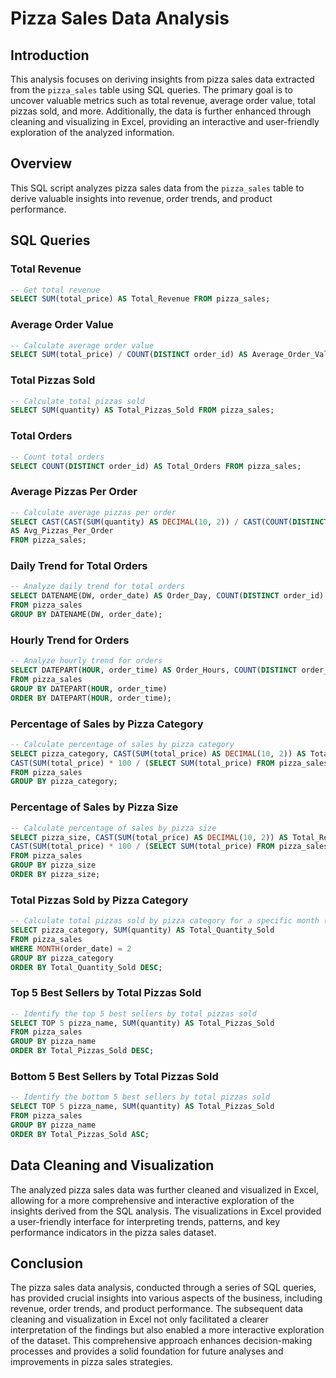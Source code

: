 # Pizza Sales Data Analysis

## Introduction

This analysis focuses on deriving insights from pizza sales data extracted from the `pizza_sales` table using SQL queries. The primary goal is to uncover valuable metrics such as total revenue, average order value, total pizzas sold, and more. Additionally, the data is further enhanced through cleaning and visualizing in Excel, providing an interactive and user-friendly exploration of the analyzed information.

## Overview

This SQL script analyzes pizza sales data from the `pizza_sales` table to derive valuable insights into revenue, order trends, and product performance.

## SQL Queries

### Total Revenue
```sql
-- Get total revenue
SELECT SUM(total_price) AS Total_Revenue FROM pizza_sales;
```
### Average Order Value
```sql
-- Calculate average order value
SELECT SUM(total_price) / COUNT(DISTINCT order_id) AS Average_Order_Value FROM pizza_sales;
```
### Total Pizzas Sold
```sql
-- Calculate total pizzas sold
SELECT SUM(quantity) AS Total_Pizzas_Sold FROM pizza_sales;
```
### Total Orders
```sql
-- Count total orders
SELECT COUNT(DISTINCT order_id) AS Total_Orders FROM pizza_sales;

```
### Average Pizzas Per Order
```sql
-- Calculate average pizzas per order
SELECT CAST(CAST(SUM(quantity) AS DECIMAL(10, 2)) / CAST(COUNT(DISTINCT order_id) AS DECIMAL(10, 2)) AS DECIMAL(10, 2))
AS Avg_Pizzas_Per_Order
FROM pizza_sales;

```
### Daily Trend for Total Orders
```sql
-- Analyze daily trend for total orders
SELECT DATENAME(DW, order_date) AS Order_Day, COUNT(DISTINCT order_id) AS Total_Orders 
FROM pizza_sales
GROUP BY DATENAME(DW, order_date);

```
### Hourly Trend for Orders
```sql
-- Analyze hourly trend for orders
SELECT DATEPART(HOUR, order_time) AS Order_Hours, COUNT(DISTINCT order_id) AS Total_Orders
FROM pizza_sales
GROUP BY DATEPART(HOUR, order_time)
ORDER BY DATEPART(HOUR, order_time);

```
### Percentage of Sales by Pizza Category
```sql
-- Calculate percentage of sales by pizza category
SELECT pizza_category, CAST(SUM(total_price) AS DECIMAL(10, 2)) AS Total_Revenue,
CAST(SUM(total_price) * 100 / (SELECT SUM(total_price) FROM pizza_sales) AS DECIMAL(10, 2)) AS PCT
FROM pizza_sales
GROUP BY pizza_category;

```
### Percentage of Sales by Pizza Size
```sql
-- Calculate percentage of sales by pizza size
SELECT pizza_size, CAST(SUM(total_price) AS DECIMAL(10, 2)) AS Total_Revenue,
CAST(SUM(total_price) * 100 / (SELECT SUM(total_price) FROM pizza_sales) AS DECIMAL(10, 2)) AS PCT
FROM pizza_sales
GROUP BY pizza_size
ORDER BY pizza_size;

```
### Total Pizzas Sold by Pizza Category
```sql
-- Calculate total pizzas sold by pizza category for a specific month (February in this example)
SELECT pizza_category, SUM(quantity) AS Total_Quantity_Sold
FROM pizza_sales
WHERE MONTH(order_date) = 2
GROUP BY pizza_category
ORDER BY Total_Quantity_Sold DESC;

```
### Top 5 Best Sellers by Total Pizzas Sold

```sql
-- Identify the top 5 best sellers by total pizzas sold
SELECT TOP 5 pizza_name, SUM(quantity) AS Total_Pizzas_Sold
FROM pizza_sales
GROUP BY pizza_name
ORDER BY Total_Pizzas_Sold DESC;

```
### Bottom 5 Best Sellers by Total Pizzas Sold
```sql
-- Identify the bottom 5 best sellers by total pizzas sold
SELECT TOP 5 pizza_name, SUM(quantity) AS Total_Pizzas_Sold
FROM pizza_sales
GROUP BY pizza_name
ORDER BY Total_Pizzas_Sold ASC;

```
## Data Cleaning and Visualization
The analyzed pizza sales data was further cleaned and visualized in Excel, allowing for a more comprehensive and interactive exploration of the insights derived from the SQL analysis. The visualizations in Excel provided a user-friendly interface for interpreting trends, patterns, and key performance indicators in the pizza sales dataset.

## Conclusion

The pizza sales data analysis, conducted through a series of SQL queries, has provided crucial insights into various aspects of the business, including revenue, order trends, and product performance. The subsequent data cleaning and visualization in Excel not only facilitated a clearer interpretation of the findings but also enabled a more interactive exploration of the dataset. This comprehensive approach enhances decision-making processes and provides a solid foundation for future analyses and improvements in pizza sales strategies.
